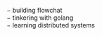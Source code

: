 
&#8722; building flowchat<br>
&#8722; tinkering with golang<br>
&#8722; learning distributed systems
